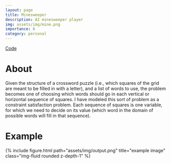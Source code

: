 ```yaml
---
layout: page
title: Minesweeper
description: AI minesweeper player
img: assets/img/mine.png
importance: 6
category: personal
---
```


<div class="row">
<div class="col">
    <a class="btn btn-outline-light" href="https://github.com/javkhlantugs/minesweeper">Code</a>
    </div>
</div>

# About

Given the structure of a crossword puzzle (i.e., which squares of the grid are meant to be filled in with a letter), and a list of words to use, the problem becomes one of choosing which words should go in each vertical or horizontal sequence of squares. I have modeled this sort of problem as a constraint satisfaction problem. Each sequence of squares is one variable, for which we need to decide on its value (which word in the domain of possible words will fill in that sequence).

# Example

{% include figure.html path="assets/img/output.png" title="example image" class="img-fluid rounded z-depth-1" %}
